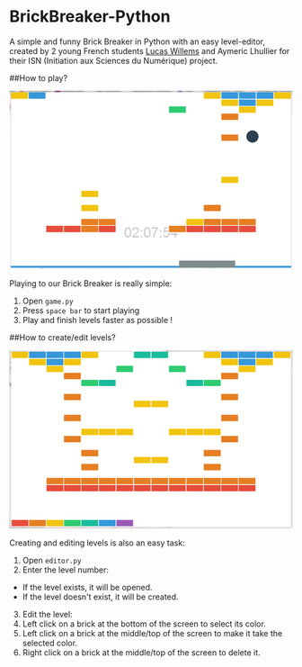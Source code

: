 BrickBreaker-Python
===================

A simple and funny Brick Breaker in Python with an easy level-editor, created by 2 young French students [Lucas Willems](http://www.lucaswillems.com) and Aymeric Lhullier for their ISN (Initiation aux Sciences du Numérique) project.

##How to play?

![The Brick Breaker](game.png)

Playing to our Brick Breaker is really simple:

1. Open `game.py`
2. Press `space bar` to start playing
3. Play and finish levels faster as possible !

##How to create/edit levels?

![The Editor](editor.png)

Creating and editing levels is also an easy task:

1. Open `editor.py`
2. Enter the level number:
  - If the level exists, it will be opened.
  - If the level doesn't exist, it will be created.
3. Edit the level:
  1. Left click on a brick at the bottom of the screen to select its color.
  2. Left click on a brick at the middle/top of the screen to make it take the selected color.
  3. Right click on a brick at the middle/top of the screen to delete it.